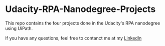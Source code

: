 # Udacity-RPA-Nanodegree-Projects

This repo contains the four projects done in the Udacity's RPA nanodegree using UiPath.

If you have any questions, feel free to contanct me at my [LinkedIn](https://www.linkedin.com/in/sherif-radwan)
